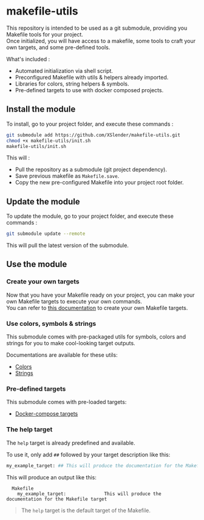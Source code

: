 # makefile-utils

This repository is intended to be used as a git submodule, providing you Makefile tools for your project.  
Once initialized, you will have access to a makefile, some tools to craft your own targets, and some pre-defined tools.

What's included :
* Automated initialization via shell script.
* Preconfigured Makefile with utils & helpers already imported.
* Libraries for colors, string helpers & symbols.
* Pre-defined targets to use with docker composed projects.

## Install the module
To install, go to your project folder, and execute these commands :
```bash
git submodule add https://github.com/XSlender/makefile-utils.git
chmod +x makefile-utils/init.sh
makefile-utils/init.sh
```
This will :
* Pull the repository as a submodule (git project dependency).
* Save previous makefile as `Makefile.save`.
* Copy the new pre-configured Makefile into your project root folder.

## Update the module
To update the module, go to your project folder, and execute these commands :
```bash
git submodule update --remote
```
This will pull the latest version of the submodule.

## Use the module

### Create your own targets
Now that you have your Makefile ready on your project, you can make your own Makefile targets to execute your own commands.  
You can refer to [this documentation](https://makefiletutorial.com/) to create your own Makefile targets.

### Use colors, symbols & strings
This submodule comes with pre-packaged utils for symbols, colors and strings for you to make cool-looking target outputs.

Documentations are available for these utils:
* [Colors](./docs/colors.md)
* [Strings](./docs/strings.md)

### Pre-defined targets
This submodule comes with pre-loaded targets:

* [Docker-compose targets](./docs/target_docker_compose.md)

### The help target
The `help` target is already predefined and available.

To use it, only add `##` followed by your target description like this:
```bash
my_example_target: ## This will produce the documentation for the Makefile target
```
This will produce an output like this:
```text
  Makefile 
    my_example_target:              This will produce the documentation for the Makefile target
```

> The `help` target is the default target of the Makefile.